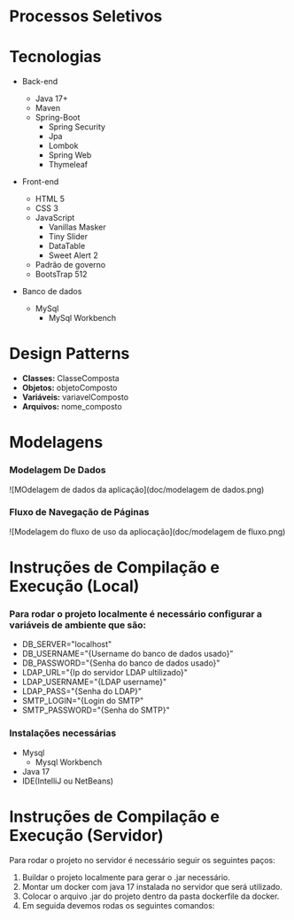 # Processos Seletivos

# Tecnologias

- Back-end
    - Java 17+
    - Maven
    - Spring-Boot
        - Spring Security
        - Jpa
        - Lombok
        - Spring Web
        - Thymeleaf

- Front-end
    - HTML 5
    - CSS 3
    - JavaScript
        - Vanillas Masker
        - Tiny Slider
        - DataTable
        - Sweet Alert 2
    - Padrão de governo
    - BootsTrap 512

- Banco de dados
    - MySql
        - MySql Workbench

# Design Patterns

- **Classes:** ClasseComposta
- **Objetos:** objetoComposto
- **Variáveis:** variavelComposto
- **Arquivos:** nome_composto

# Modelagens

### Modelagem De Dados

![MOdelagem de dados da aplicação](doc/modelagem de dados.png)

### Fluxo de Navegação de Páginas

![Modelagem do fluxo de uso da apliocação](doc/modelagem de fluxo.png)

# **Instruções de Compilação e Execução (Local)**

### Para rodar o projeto localmente é necessário configurar a variáveis de ambiente que são:

- DB_SERVER="localhost"
- DB_USERNAME=”{Username do banco de dados usado}”
- DB_PASSWORD="{Senha do banco de dados usado}"
- LDAP_URL="{Ip do servidor LDAP ultilizado}"
- LDAP_USERNAME="{LDAP username}"
- LDAP_PASS="{Senha do LDAP}"
- SMTP_LOGIN="{Login do SMTP"
- SMTP_PASSWORD="{Senha do SMTP}"

### Instalações necessárias

- Mysql
    - Mysql Workbench
- Java 17
- IDE(IntelliJ ou NetBeans)

# **Instruções de Compilação e Execução (Servidor)**

Para rodar o projeto no servidor é necessário seguir os seguintes paços:

1. Buildar o projeto localmente para gerar o .jar necessário.
2. Montar um docker com java 17  instalada no servidor que será utilizado.
3. Colocar o arquivo .jar do projeto dentro da pasta dockerfile da docker.
4. Em seguida devemos rodas os seguintes comandos:
